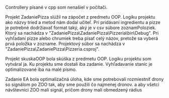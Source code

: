 Controllery písané v cpp som nenašiel v počítači.

Projekt ZadaniePizza slúžil na zápočet z predmetu OOP. Logiku projektu ako názvy tried a metod nám dodal učiteľ. Pri pridávaní ingredientu a pizze je potrebné dodržiavať format taký, aký je v csv súbore zoznamPoloziek. Ktorý sa nachádza v "ZadaniePizza\ZadaniePizza\Pizzeria\bin\Debug". Pri vyhľadaní pizze alebo chrumiek treba písať celý názov, pretože sa vyberá prvá položka v zozname. Projektový súbor sa nachádza v "ZadaniePizza\ZadaniePizza\Pizzeria.csproj".

Projekt skuskaOOP bola skúška z predmetu OOP. Logiku projektu som vytváral ja. Ku projektu sme dostali iba zadanie. Vyhľadavanie staníc je optimalizované iba na malé písmo.

Zadanie EA bola optimalizačná úloha, kde sme potrebovali rozmiestniť drony so signálom po ZOO tak, aby sme použili čo najmenej dronov. a aby všetci návštevníci ZOO mali signál, pričom drony mali obmedzený rádius
